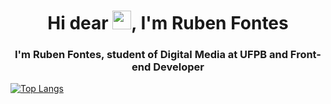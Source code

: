 <h1 align="center"> Hi dear <img src="https://raw.githubusercontent.com/kaueMarques/kaueMarques/master/hi.gif" width="30px">, I'm Ruben Fontes</h1> 
<h3 align="center"> I'm Ruben Fontes, student of Digital Media at UFPB and Front-end Developer </h3>

[![Top Langs](https://github-readme-stats.vercel.app/api/top-langs/?username=anuraghazra&layout=compact)](https://github.com/anuraghazra/github-readme-stats)
